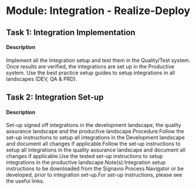 
# Module: Integration - Realize-Deploy
## Task 1: Integration Implementation
#### Description
Implement all the Integration setup and test them in the Quality/Test system. Once results are verified, the integrations are set up in the Productive system. Use the best practice setup guides to setup integrations in all landscapes (DEV, QA & PRD).

## Task 2: Integration Set-up
#### Description
Set-up signed off integrations in the development landscape, the quality assurance landscape and the productive landscape.Procedure:Follow the set-up instructions to setup all integrations in the Development landscape and document all changes if applicable.Follow the set-up instructions to setup all integrations in the quality assurance landscape and document all changes if applicable.Use the tested set-up instructions to setup integrations in the productive landscape.Note(s):Integration setup instructions to be downloaded from the Signavio Process Navigator or be developed, prior to integration set-up.For set-up instructions, please see the useful links.  
